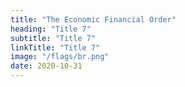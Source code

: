 ```yaml
---
title: "The Economic Financial Order"
heading: "Title 7"
subtitle: "Title 7"
linkTitle: "Title 7"
image: "/flags/br.png"
date: 2020-10-31
---
```

